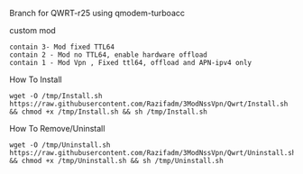 Branch for QWRT-r25 using qmodem-turboacc

custom mod 
```
contain 3- Mod fixed TTL64
contain 2 - Mod no TTL64, enable hardware offload
contain 1 - Mod Vpn , Fixed ttl64, offload and APN-ipv4 only
```

How To Install
```
wget -O /tmp/Install.sh https://raw.githubusercontent.com/Razifadm/3ModNssVpn/Qwrt/Install.sh && chmod +x /tmp/Install.sh && sh /tmp/Install.sh
```


How To Remove/Uninstall
```
wget -O /tmp/Uninstall.sh https://raw.githubusercontent.com/Razifadm/3ModNssVpn/Qwrt/Uninstall.sh && chmod +x /tmp/Uninstall.sh && sh /tmp/Uninstall.sh
```


